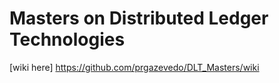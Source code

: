 
# Masters on Distributed Ledger Technologies

[wiki here] https://github.com/prgazevedo/DLT_Masters/wiki
